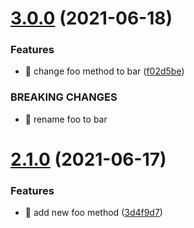 # [3.0.0](https://github.com/EduardoSimon/auto-versioning-demo/compare/v2.1.0...v3.0.0) (2021-06-18)


### Features

* 🎸 change foo method to bar ([f02d5be](https://github.com/EduardoSimon/auto-versioning-demo/commit/f02d5be75954a76aa6b652aae6f243aee6e9d83c))


### BREAKING CHANGES

* 🧨 rename foo to bar

# [2.1.0](https://github.com/EduardoSimon/auto-versioning-demo/compare/v2.0.1...v2.1.0) (2021-06-17)


### Features

* 🎸 add new foo method ([3d4f9d7](https://github.com/EduardoSimon/auto-versioning-demo/commit/3d4f9d7e0ddcc69297d96c1c3395aeff523154e1))
